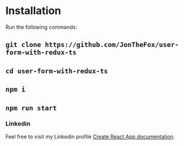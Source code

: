 # Installation

Run the following commands:

## `git clone https://github.com/JonTheFox/user-form-with-redux-ts`

## `cd user-form-with-redux-ts`

## `npm i`

## `npm run start`

### Linkedin

Feel free to visit my Linkedin profile [Create React App documentation](https://www.linkedin.com/in/jonathan-weiss-45010295/).
